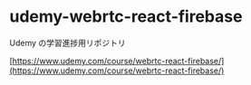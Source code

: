 # udemy-webrtc-react-firebase

Udemy の学習進捗用リポジトリ

[https://www.udemy.com/course/webrtc-react-firebase/](https://www.udemy.com/course/webrtc-react-firebase/)
